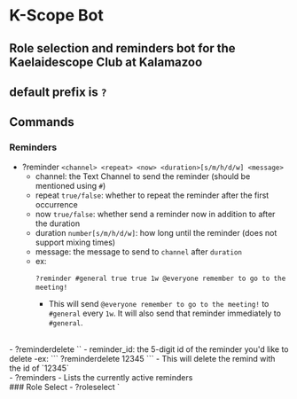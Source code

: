 # K-Scope Bot

## Role selection and reminders bot for the Kaelaidescope Club at Kalamazoo

## default prefix is `?`

## Commands
### Reminders
- ?reminder `<channel> <repeat> <now> <duration>[s/m/h/d/w] <message>`
    - channel: the Text Channel to send the reminder (should be mentioned using `#`)
    - repeat `true/false`: whether to repeat the reminder after the first occurrence
    - now `true/false`: whether send a reminder now in addition to after the duration
    - duration `number[s/m/h/d/w]`: how long until the reminder (does not support mixing times)
    - message: the message to send to `channel` after `duration`
    - ex:
        ```
        ?reminder #general true true 1w @everyone remember to go to the meeting!
        ```
        - This will send `@everyone remember to go to the meeting!` to `#general` every `1w`. It will also send that reminder immediately to `#general`.
<br>
- ?reminderdelete `<reminder_id>`
    - reminder_id: the 5-digit id of the reminder you'd like to delete
    -ex:
        ```
        ?reminderdelete 12345
        ```
        - This will delete the remind with the id of `12345`
<br>
- ?reminders
    - Lists the currently active reminders
<br>
### Role Select
- ?roleselect `<channel> <title> <description> <*roles>`
    - channel: the Text Channel to send the role select message to (should be mentioned using `#`)
    - title: the title for the role select (multi-word titles should be enclosed by double quotes `""`)
    - description: the description for the role select (multi-word descriptions should be enclosed by double quotes `""`)
    - *roles: all of the roles you want to be assignable (multi-word roles should be enclosed by double quotes `""`)
    - ex:
        ```
        ?roleselect #welcome "Role Select" "This is an example role select" one two three four "five six"
        ```
        - This will create a role select like the following in `#welcome`:
        ![example role select](exrs.png)
        - Notice how we used double quotes (`""`) to make `five six` a single role
